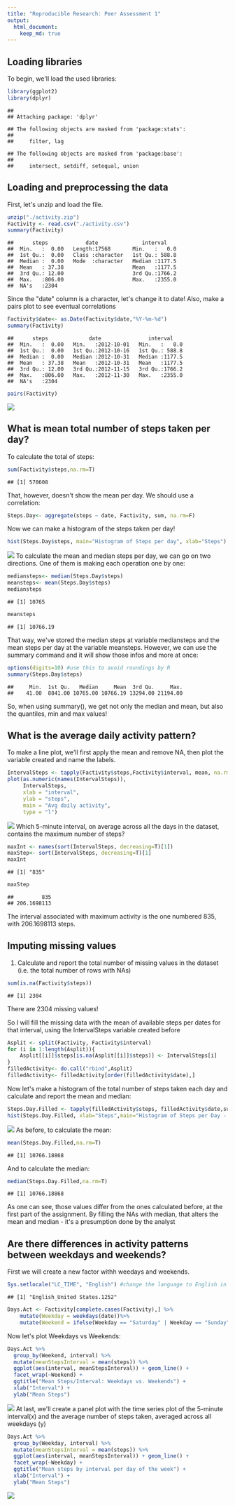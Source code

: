 ```yaml
---
title: "Reproducible Research: Peer Assessment 1"
output: 
  html_document:
    keep_md: true
---
```

## Loading libraries
To begin, we'll load the used libraries:

```r
library(ggplot2)
library(dplyr)
```

```
## 
## Attaching package: 'dplyr'
```

```
## The following objects are masked from 'package:stats':
## 
##     filter, lag
```

```
## The following objects are masked from 'package:base':
## 
##     intersect, setdiff, setequal, union
```

## Loading and preprocessing the data
First, let's unzip and load the file.

```r
unzip("./activity.zip")
Factivity <- read.csv("./activity.csv")
summary(Factivity)
```

```
##      steps            date              interval     
##  Min.   :  0.00   Length:17568       Min.   :   0.0  
##  1st Qu.:  0.00   Class :character   1st Qu.: 588.8  
##  Median :  0.00   Mode  :character   Median :1177.5  
##  Mean   : 37.38                      Mean   :1177.5  
##  3rd Qu.: 12.00                      3rd Qu.:1766.2  
##  Max.   :806.00                      Max.   :2355.0  
##  NA's   :2304
```
Since the "date" column is a character, let's change it to date! Also, make a pairs plot to see eventual correlations

```r
Factivity$date<- as.Date(Factivity$date,"%Y-%m-%d")
summary(Factivity)
```

```
##      steps             date               interval     
##  Min.   :  0.00   Min.   :2012-10-01   Min.   :   0.0  
##  1st Qu.:  0.00   1st Qu.:2012-10-16   1st Qu.: 588.8  
##  Median :  0.00   Median :2012-10-31   Median :1177.5  
##  Mean   : 37.38   Mean   :2012-10-31   Mean   :1177.5  
##  3rd Qu.: 12.00   3rd Qu.:2012-11-15   3rd Qu.:1766.2  
##  Max.   :806.00   Max.   :2012-11-30   Max.   :2355.0  
##  NA's   :2304
```

```r
pairs(Factivity)
```

![](PA1_template_files/figure-html/unnamed-chunk-3-1.png)<!-- -->

## What is mean total number of steps taken per day?
To calculate the total of steps:

```r
sum(Factivity$steps,na.rm=T)
```

```
## [1] 570608
```
That, however, doesn't show the mean per day. We should use a correlation:

```r
Steps.Day<- aggregate(steps ~ date, Factivity, sum, na.rm=F)
```
Now we can make a histogram of the steps taken per day!

```r
hist(Steps.Day$steps, main="Histogram of Steps per day", xlab="Steps")
```

![](PA1_template_files/figure-html/unnamed-chunk-6-1.png)<!-- -->
To calculate the mean and median steps per day, we can go on two directions. One of them is making each operation one by one:

```r
mediansteps<- median(Steps.Day$steps)
meansteps<- mean(Steps.Day$steps)
mediansteps
```

```
## [1] 10765
```

```r
meansteps
```

```
## [1] 10766.19
```
That way, we've stored the median steps at variable mediansteps and the mean steps per day at the variable meansteps. However, we can use the summary command and it will show those infos and more at once:

```r
options(digits=10) #use this to avoid roundings by R
summary(Steps.Day$steps)
```

```
##     Min.  1st Qu.   Median     Mean  3rd Qu.     Max. 
##    41.00  8841.00 10765.00 10766.19 13294.00 21194.00
```
So, when using summary(), we get not only the median and mean, but also the quantiles, min and max values!

## What is the average daily activity pattern?

To make a line plot, we'll first apply the mean and remove NA, then plot the variable created and name the labels. 

```r
IntervalSteps <- tapply(Factivity$steps,Factivity$interval, mean, na.rm=T)
plot(as.numeric(names(IntervalSteps)),
     IntervalSteps,
     xlab = "interval",
     ylab = "steps",
     main = "Avg daily activity",
     type = "l")
```

![](PA1_template_files/figure-html/unnamed-chunk-9-1.png)<!-- -->
Which 5-minute interval, on average across all the days in the dataset, contains the maximum number of steps?

```r
maxInt <- names(sort(IntervalSteps, decreasing=T)[1])
maxStep<- sort(IntervalSteps, decreasing=T)[1]
maxInt
```

```
## [1] "835"
```

```r
maxStep
```

```
##         835 
## 206.1698113
```
The interval associated with maximum activity is the one numbered 835, with 206.1698113 steps.

## Imputing missing values
1. Calculate and report the total number of missing values in the dataset (i.e. the total number of rows with NAs)

```r
sum(is.na(Factivity$steps))
```

```
## [1] 2304
```
There are 2304 missing values!

So I will fill the missing data with the mean of available steps per dates for that interval, using the IntervalSteps variable created before

```r
Asplit <- split(Factivity, Factivity$interval)
for (i in 1:length(Asplit)){
    Asplit[[i]]$steps[is.na(Asplit[[i]]$steps)] <- IntervalSteps[i]
}
filledActivity<- do.call("rbind",Asplit)
filledActivity<- filledActivity[order(filledActivity$date),]
```
Now let's make a histogram of the total number of steps taken  each day and calculate and report the mean and median:

```r
Steps.Day.Filled <- tapply(filledActivity$steps, filledActivity$date,sum)
hist(Steps.Day.Filled, xlab="Steps",main="Histogram of Steps per Day - filled data")
```

![](PA1_template_files/figure-html/unnamed-chunk-13-1.png)<!-- -->
As before, to calculate the mean:

```r
mean(Steps.Day.Filled,na.rm=T)
```

```
## [1] 10766.18868
```

And to calculate the median:

```r
median(Steps.Day.Filled,na.rm=T)
```

```
## [1] 10766.18868
```
As one can see, those values differ from the ones calculated before, at the first part of the assignment. By filling the NAs with median, that alters the mean and median - it's a presumption done by the analyst

## Are there differences in activity patterns between weekdays and weekends?
First we will create a new factor withh weedays and weekends.

```r
Sys.setlocale("LC_TIME", "English") #change the language to English in for the function to work properly, otherwise it won't filter correctly
```

```
## [1] "English_United States.1252"
```

```r
Days.Act <- Factivity[complete.cases(Factivity),] %>% 
    mutate(Weekday = weekdays(date))%>%
    mutate(Weekend = ifelse(Weekday == "Saturday" | Weekday == "Sunday", "Weekend","Weekday"))
```
Now let's plot Weekdays vs Weekends:

```r
Days.Act %>%
  group_by(Weekend, interval) %>% 
  mutate(meanStepsInterval = mean(steps)) %>%
  ggplot(aes(interval, meanStepsInterval)) + geom_line() +
  facet_wrap(~Weekend) +
  ggtitle("Mean Steps/Interval: Weekdays vs. Weekends") +
  xlab("Interval") +
  ylab("Mean Steps")
```

![](PA1_template_files/figure-html/unnamed-chunk-17-1.png)<!-- -->
At last, we'll create a panel plot with the time series plot of the 5-minute interval(x) and the average number of steps taken, averaged across all weekdays (y)

```r
Days.Act %>%
  group_by(Weekday, interval) %>%
  mutate(meanStepsInterval = mean(steps)) %>%
  ggplot(aes(interval, meanStepsInterval)) + geom_line() +
  facet_wrap(~Weekday) +
  ggtitle("Mean steps by interval per day of the week") +
  xlab("Interval") +
  ylab("Mean Steps")
```

![](PA1_template_files/figure-html/unnamed-chunk-18-1.png)<!-- -->
